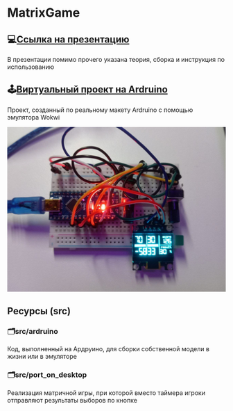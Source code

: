 # MatrixGame

## :computer:[Ссылка на презентацию](https://docs.google.com/presentation/d/199Ucdy26b98wDu1JAfwCANxR6Ri18mbJcGqCX_KfC_4/edit?usp=sharing)
В презентации помимо прочего указана теория, сборка и инструкция по использованию

## :joystick:[Виртуальный проект на Ardruino](https://wokwi.com/projects/417100984973198337)
Проект, созданный по реальному макету Ardruino с помощью эмулятора Wokwi

![Макет Ardruino](layout.jpg)

## Ресурсы (src)
### :card_index_dividers:src/ardruino
Код, выполненный на Ардруино, для сборки собственной модели в жизни или в эмуляторе

### :card_index_dividers:src/port_on_desktop
Реализация матричной игры, при которой вместо таймера игроки отправляют результаты выборов по кнопке
